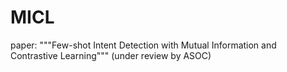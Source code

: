 # MICL
paper: """Few-shot Intent Detection with Mutual Information and Contrastive Learning""" (under review by ASOC)

